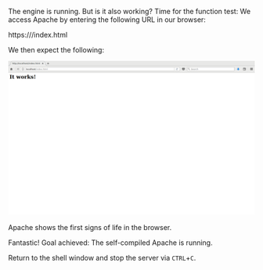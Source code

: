 The engine is running. But is it also working? Time for the function test: We access Apache by entering the following URL in our browser:

https://<HOSTNAME-OR-IP-ADDRESS>/index.html

We then expect the following:

![Katacoda Logo](./assets/apache-tutorial-1-screenshot-it-works.png)

Apache shows the first signs of life in the browser.

Fantastic! Goal achieved: The self-compiled Apache is running.

Return to the shell window and stop the server via `CTRL`+`C`.
